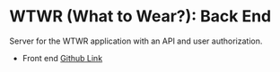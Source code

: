 # WTWR (What to Wear?): Back End

Server for the WTWR application with an API and user authorization.

- Front end [Github Link](https://github.com/MrRockets101/se_project_react.git)
